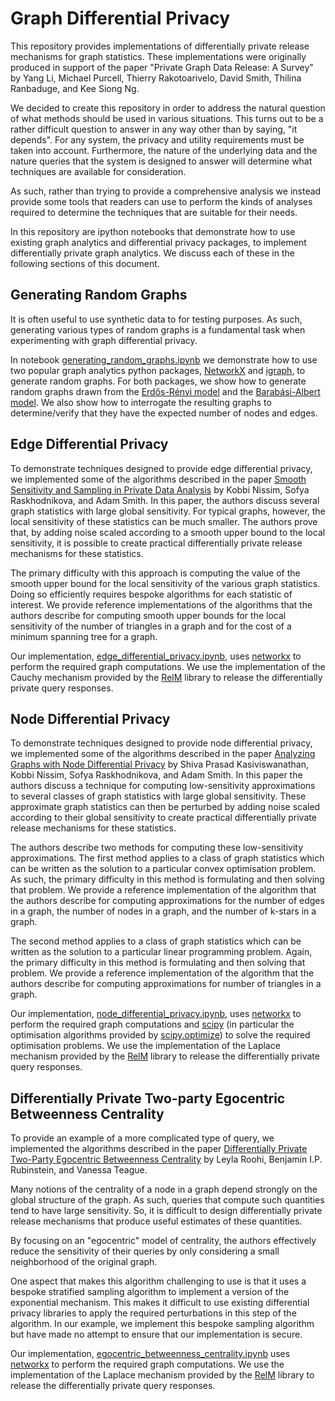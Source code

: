 # Graph Differential Privacy

This repository provides implementations of differentially private release mechanisms for graph statistics.
These implementations were originally produced in support of the paper "Private Graph Data Release: A Survey" by
Yang Li, Michael Purcell, Thierry Rakotoarivelo, David Smith, Thilina Ranbaduge, and Kee Siong Ng.

We decided to create this repository in order to address the natural question of what methods should be used in various situations. This turns out to be a rather difficult question to answer in any way other than by saying, "it depends". For any system, the privacy and utility requirements must be taken into account. Furthermore, the nature of the underlying data and the nature queries that the system is designed to answer will determine what techniques are available for consideration.

As such, rather than trying to provide a comprehensive analysis we instead provide some tools that readers can use to perform the kinds of analyses required to determine the techniques that are suitable for their needs.

In this repository are ipython notebooks that demonstrate how to use existing graph analytics and differential privacy packages, to implement differentially private graph analytics. We discuss each of these in the following sections of this document.

## Generating Random Graphs
It is often useful to use synthetic data to for testing purposes.  As such, generating various types of random graphs is a fundamental task when experimenting with graph differential privacy.

In notebook [generating_random_graphs.ipynb](./generating_random_graphs.ipynb) we demonstrate how to use two popular graph analytics python packages, [NetworkX](https://networkx.org) and [igraph](https://igraph.org), to generate random graphs.  For both packages, we show how to generate random graphs drawn from the [Erdős-Rényi model](https://en.wikipedia.org/wiki/Erdős–Rényi_model) and the [Barabási-Albert model](https://en.wikipedia.org/wiki/Barabási–Albert_model). We also show how to interrogate the resulting graphs to determine/verify that they have the expected number of nodes and edges.

## Edge Differential Privacy
To demonstrate techniques designed to provide edge differential privacy, we implemented some of the algorithms described in the paper
[Smooth Sensitivity and Sampling in Private Data Analysis](https://cs-people.bu.edu/ads22/pubs/NRS07/NRS07-full-draft-v1.pdf)
by Kobbi Nissim, Sofya Raskhodnikova, and Adam Smith.
In this paper, the authors discuss several graph statistics with large global sensitivity.  For typical graphs, however,
the local sensitivity of these statistics can be much smaller. The authors prove that, by adding noise scaled according to a smooth
upper bound to the local sensitivity, it is possible to create practical differentially private release mechanisms for these statistics.

The primary difficulty with this approach is computing the value of the smooth upper bound for the local sensitivity of the various graph statistics.
Doing so efficiently requires bespoke algorithms for each statistic of interest.
We provide reference implementations of the algorithms that the authors describe for computing smooth upper bounds for the local sensitivity
of the number of triangles in a graph and for the cost of a minimum spanning tree for a graph.

Our implementation, [edge_differential_privacy.ipynb](./edge_differential_privacy.ipynb), uses [networkx](https://networkx.org) to perform the required graph computations.
We use the implementation of the Cauchy mechanism provided by the
[RelM](https://github.com/anusii/RelM)
library to release the differentially private query responses.

## Node Differential Privacy
To demonstrate techniques designed to provide node differential privacy, we implemented some of the algorithms described in the paper
[Analyzing Graphs with Node Differential Privacy](https://privacytools.seas.harvard.edu/files/privacytools/files/chp3a10.10072f978-3-642-36594-2_26.pdf)
by Shiva Prasad Kasiviswanathan, Kobbi Nissim, Sofya Raskhodnikova, and Adam Smith.
In this paper the authors discuss a technique for computing low-sensitivity approximations
to several classes of graph statistics with large global sensitivity. These approximate graph statistics can then be perturbed by
adding noise scaled according to their global sensitivity to create practical differentially private release mechanisms for these statistics.

The authors describe two methods for computing these low-sensitivity approximations.
The first method applies to a class of graph statistics which can be written as the solution to a particular convex optimisation problem.
As such, the primary difficulty in this method is formulating and then solving that problem.
We provide a reference implementation of the algorithm that the authors describe for computing approximations for the number of edges in a graph, the number of nodes in a graph, and the number of k-stars in a graph.

The second method applies to a class of graph statistics which can be written as the solution to a particular linear programming problem.
Again, the primary difficulty in this method is formulating and then solving that problem.
We provide a reference implementation of the algorithm that the authors describe for computing approximations for number of triangles in a graph.

Our implementation, [node_differential_privacy.ipynb](./node_differential_privacy.ipynb), uses [networkx](https://networkx.org) to perform the required graph computations
and [scipy](https://www.scipy.org) (in particular the optimisation algorithms provided by
[scipy.optimize](https://docs.scipy.org/doc/scipy/reference/optimize.html))
to solve the required optimisation problems. We use the implementation of the Laplace mechanism provided by the
[RelM](https://github.com/anusii/RelM) library to release the differentially private query responses.

## Differentially Private Two-party Egocentric Betweenness Centrality
To provide an example of a more complicated type of query, we implemented the algorithms described in the paper [Differentially Private Two-Party Egocentric Betweenness Centrality](https://arxiv.org/pdf/1901.05562.pdf) by Leyla Roohi, Benjamin I.P. Rubinstein, and Vanessa Teague.

Many notions of the centrality of a node in a graph depend strongly on the global structure of the graph.  As such, queries that compute such quantities tend to have large sensitivity.  So, it is difficult to design differentially private release mechanisms that produce useful estimates of these quantities.

By focusing on an "egocentric" model of centrality, the authors effectively reduce the sensitivity of their queries by only considering a small neighborhood of the original graph.

One aspect that makes this algorithm challenging to use is that it uses a bespoke stratified sampling algorithm to implement a version of the exponential mechanism. This makes it difficult to use existing differential privacy libraries to apply the required perturbations in this step of the algorithm. In our example, we implement this bespoke sampling algorithm but have made no attempt to ensure that our implementation is secure.

Our implementation, [egocentric_betweenness_centrality.ipynb](./egocentric_betweenness_centrality.ipynb) uses [networkx](https://networkx.org) to perform the required graph computations. We use the implementation of the Laplace mechanism provided by the
[RelM](https://github.com/anusii/RelM) library to release the differentially private query responses.
